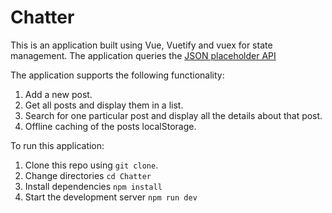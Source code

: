 # Chatter


This is an application built using Vue, Vuetify and vuex for state management. The application queries the [JSON placeholder API](https://jsonplaceholder.typicode.com/)

The application supports the following functionality:


1) Add a new post.
2) Get all posts and display them in a list.
3) Search for one particular post and display all the details about that post.
4) Offline caching of the posts localStorage.


To run this application:

1) Clone this repo using `git clone`.
2) Change directories `cd Chatter`
3) Install dependencies `npm install`
4) Start the development server `npm run dev`
